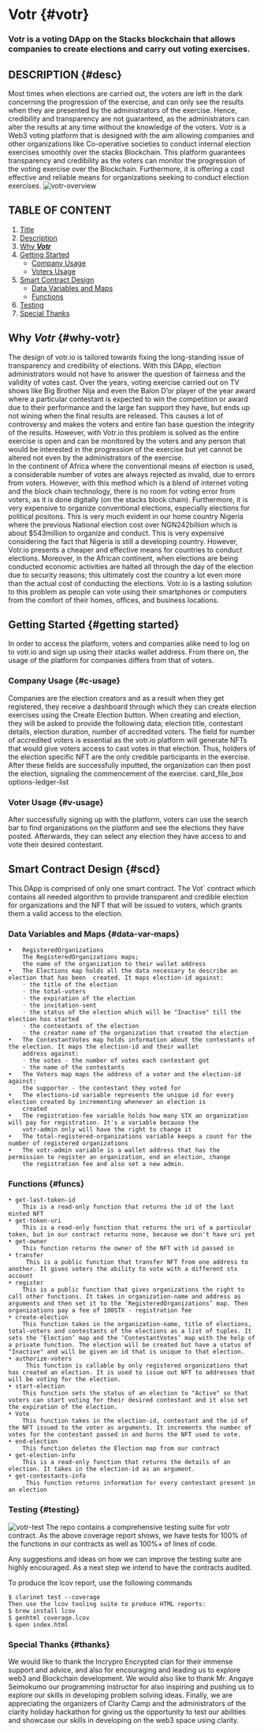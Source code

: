# **Votr** {#votr}
### Votr is a voting DApp on the Stacks blockchain that allows companies to create elections and carry out voting exercises. 

## **DESCRIPTION** {#desc}
Most times when elections are carried out, the voters are left in the dark concerning the progression of the exercise, and can only see the results when they are presented by the administrators of the exercise. Hence, credibility and transparency are not guaranteed, as the administrators can alter the results at any time without the knowledge of the voters. Votr is a Web3 voting platform that is designed with the aim allowing companies and other organizations like Co-operative societies to conduct internal election exercises smoothly over the stacks Blockchain. This platform guarantees transparency and credibility as the voters can monitor the progression of the voting exercise over the Blockchain. Furthermore, it is offering a cost effective and reliable means for organizations seeking to conduct election exercises.
![votr-overview](./assets/votr-overview.jpg)

## **TABLE OF CONTENT**
1. [Title](#votr-votr)
2. [Description](#description-desc)
3. [Why _**Votr**_](#why-votr-why-votr)
4. [Getting Started](#getting-started-getting-started)
    - [Company Usage](#company-usage-c-usage)
    - [Voters Usage](#voter-usage-v-usage)
5. [Smart Contract Design](#smart-contract-design-scd)
    - [Data Variables and Maps](#data-variables-and-maps-data-var-maps)
    - [Functions](#functions-funcs)
6. [Testing](#testing-testing)
7. [Special Thanks](#special-thanks-thanks)

## Why _**Votr**_ {#why-votr}
The design of votr.io is tailored towards fixing the long-standing issue of transparency and credibility of elections. With this DApp, election administrators would not have to answer the question of fairness and the validity of votes cast. Over the years, voting exercise carried out on TV shows like Big Brother Nija and even the Balon D’or player of the year award where a particular contestant is expected to win the competition or award due to their performance and the large fan support they have, but ends up not wining when the final results are released. This causes a lot of controversy and makes the voters and entire fan base question the integrity of the results. However, with Votr.io this problem is solved as the entire exercise is open and can be monitored by the voters and any person that would be interested in the progression of the exercise but yet cannot be altered not even by the administrators of the exercise.  
In the continent of Africa where the conventional means of election is used, a considerable number of votes are always rejected as invalid, due to errors from voters. However, with this method which is a blend of internet voting and the block chain technology, there is no room for voting error from voters, as it is done digitally (on the stacks block chain).
Furthermore, it is very expensive to organize conventional elections, especially elections for political positons. This is very much evident in our home country Nigeria where the previous National election cost over NGN242biliion which is about $543million to organize and conduct. This is very expensive considering the fact that Nigeria is still a developing country. However, Votr.io presents a cheaper and effective means for countries to conduct elections.
Moreover, in the African continent, when elections are being conducted economic activities are halted all through the day of the election due to security reasons; this ultimately cost the country a lot even more than the actual cost of conducting the elections. Votr.io is a lasting solution to this problem as people can vote using their smartphones or computers from the comfort of their homes, offices, and business locations.

## **Getting Started** {#getting started}
In order to access the platform, voters and companies alike need to log on to votr.io and sign up using their stacks wallet address. From there on, the usage of the platform for companies differs from that of voters.
### **Company Usage** {#c-usage}
Companies are the election creators and as a result when they get registered, they receive a dashboard through which they can create election exercises using the Create Election button. When creating and election, they will be asked to provide the following data; election title, contestant details, election duration, number of accredited voters. The field for number of accredited voters is essential as the votr.io platform will generate NFTs that would give voters access to cast votes in that election. Thus, holders of the election specific NFT are the only credible participants in the exercise.  After these fields are successfully inputted, the organization can then post the election, signaling the commencement of the exercise.
card_file_box options-ledger-list
### **Voter Usage** {#v-usage}
After successfully signing up with the platform, voters can use the search bar to find organizations on the platform and see the elections they have posted. Afterwards, they can select any election they have access to and vote their desired contestant.

## **Smart Contract Design** {#scd}
This DApp is comprised of only one smart contract. The Vot` contract which contains all needed algorithm to provide transparent and credible election for organizations and the NFT that will be issued to voters, which grants them a valid access to the election.
### **Data Variables and Maps** {#data-var-maps}
    •   RegisteredOrganizations
        The RegisteredOrganizations maps; 
        the name of the organization to their wallet address
    •   The Elections map holds all the data necessary to describe an election that has been  created. It maps election-id against:
        ◦ the title of the election
        ◦ the total-voters 
        ◦ the expiration of the election
        ◦ the invitation-sent 
        ◦ the status of the election which will be "Inactive" till the election has started
        ◦ the contestants of the election
        ◦ the creator name of the organization that created the election
    •   The ContestantVotes map holds information about the contestants of the election. It maps the election-id and their wallet 
        address against:
        ◦ the votes - the number of votes each contestant got
        ◦ the name of the contestants
    •   The Voters map maps the address of a voter and the election-id against:
        the supporter - the contestant they voted for
    •   The elections-id variable represents the unique id for every election created by incrementing whenever an election is 
        created
    •   The registration-fee variable holds how many STX an organization will pay for registration. It's a variable because the   
        votr-admin only will have the right to change it
    •   The total-registered-organizations variable keeps a count for the number of registered organizations
    •   The votr-admin variable is a wallet address that has the permission to register an organization, end an election, change 
        the registration fee and also set a new admin.
### **Functions** {#funcs}
    • get-last-token-id
  		This is a read-only function that returns the id of the last minted NFT
    • get-token-uri
  		This is a read-only function that returns the uri of a particular token, but in our contract returns none, because we don't have uri yet
    • get-owner
  		This function returns the owner of the NFT with id passed in
    • transfer
 		 This is a public function that transfer NFT from one address to another. It gives voters the ability to vote with a different stx account
    • register
  		This is a public function that gives organizations the right to call other functions. It takes in organization-name and address as arguments and then set it to the ‘RegisteredOrganizations’ map. Then organizations pay a fee of 100STX - registration fee
    • create-election
  		This function takes in the organization-name, title of elections, total-voters and contestants of the elections as a list of tuples. It sets the ‘Election’ map and the ‘ContestantVotes’ map with the help of a private function. The election will be created but have a status of "Inactive" and will be given an id that is unique to that election.
    • authorize-voters
 		 This function is callable by only registered organizations that has created an election. It is used to issue out NFT to addresses that will be voting for the election.
    • start-election
  		This function sets the status of an election to "Active" so that voters can start voting for their desired contestant and it also set the expiration of the election.
    • Vote
        This function takes in the election-id, contestant and the id of the NFT issued to the voter as arguments. It increments the number of votes for the contestant passed in and burns the NFT used to vote.
    • end-election
  		This function deletes the Election map from our contract
    • get-election-info
  		This is a read-only function that returns the details of an election. It takes in the election-id as an argument.
    • get-contestants-info
 		 This function returns information for every contestant present in an election
### **Testing** {#testing}
![votr-test](./assets/votr-test.jpg)
The repo contains a comprehensive testing suite for votr contract. As the above coverage report shows, we have tests for 100% of the functions in our contracts as well as 100%+ of lines of code.

Any suggestions and ideas on how we can improve the testing suite are highly encouraged. As a next step we intend to have the contracts audited.

To produce the lcov report, use the following commands

```
$ clarinet test --coverage
Then use the lcov tooling suite to produce HTML reports:
$ brew install lcov
$ genhtml coverage.lcov
$ open index.html
```
### **Special Thanks** {#thanks}
We would like to thank the Incrypro Encrypted clan for their immense support and advice, and also for encouraging and leading us to explore web3 and Blockchain development.
We would also like to thank Mr. Angaye Seimokumo our programming instructor for also inspiring and pushing us to explore our skills in developing problem solving ideas.
Finally, we are appreciating the organizers of Clarity Camp and the administrators of the clarity holiday hackathon for giving us the opportunity to test our abilities and showcase our skills in developing on the web3 space using clarity.
